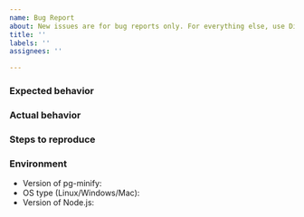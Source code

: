 ```yaml
---
name: Bug Report
about: New issues are for bug reports only. For everything else, use Discussions.
title: ''
labels: ''
assignees: ''

---
```


### Expected behavior


### Actual behavior


### Steps to reproduce


### Environment

* Version of pg-minify:
* OS type (Linux/Windows/Mac):
* Version of Node.js:
